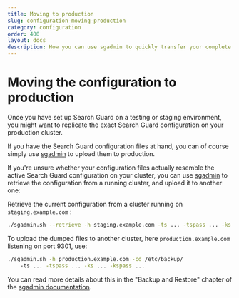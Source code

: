 ```yaml
---
title: Moving to production
slug: configuration-moving-production
category: configuration
order: 400
layout: docs
description: How you can use sgadmin to quickly transfer your complete configuration from one system to another.
---
```

<!---
Copyright 2017 floragunn GmbH
-->
# Moving the configuration to production

Once you have set up Search Guard on a testing or staging environment, you might want to replicate the exact Search Guard configuration on your production cluster.

If you have the Search Guard configuration files at hand, you can of course simply use [sgadmin](sgadmin.md) to upload them to production.

If you're unsure whether your configuration files actually resemble the active Search Guard configuration on your cluster, you can use [sgadmin](sgadmin.md) to retrieve the configuration from a running cluster, and upload it to another one:

Retrieve the current configuration from a cluster running on `staging.example.com` :

```bash
./sgadmin.sh --retrieve -h staging.example.com -ts ... -tspass ... -ks ... -kspass ...
```

To upload the dumped files to another cluster, here `production.example.com` listening on port 9301, use:

```bash
./sgadmin.sh -h production.example.com -cd /etc/backup/ 
    -ts ... -tspass ... -ks ... -kspass ...
```

You can read more details about this in the "Backup and Restore" chapter of the [sgadmin documentation](sgadmin.md).


